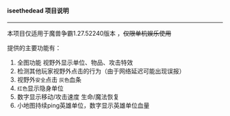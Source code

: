 #### iseethedead 项目说明

***

本项目仅适用于魔兽争霸1.27.52240版本 ，~~仅限单机娱乐使用~~

提供的主要功能有：

1. 全图功能 视野外显示单位、物品、攻击特效
2. 检测其他玩家视野外点击的行为（由于网络延迟可能出现误报）
3. 视野外`安全`点击 `灰色`血条 
4. `红色`显示隐身单位
5. 数字显示移动/攻击速度 生命/魔法恢复
6. 小地图持续ping英雄单位，数字显示英雄单位血量

